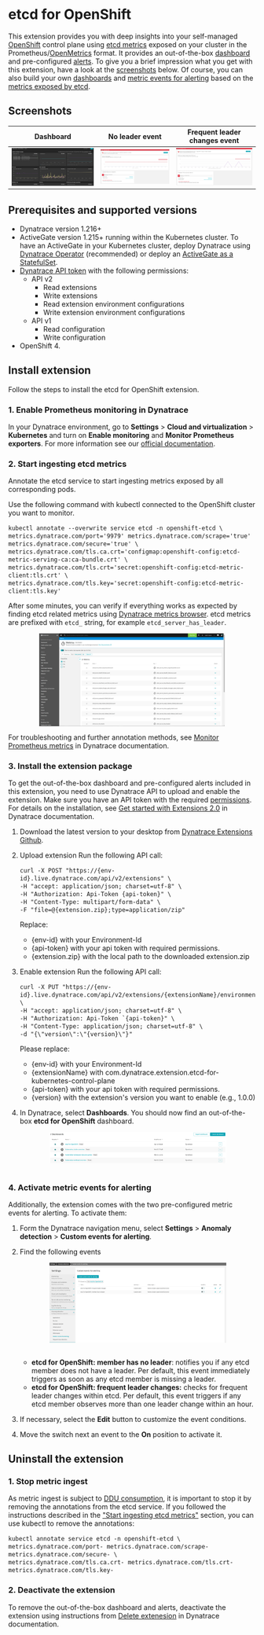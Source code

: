 # etcd for OpenShift
This extension provides you with deep insights into your self-managed [OpenShift](https://www.openshift.com/) control plane using [etcd metrics](https://etcd.io/docs/current/metrics/) exposed on your cluster in the Prometheus/[OpenMetrics](https://github.com/OpenObservability/OpenMetrics) format. It provides an out-of-the-box [dashboard](#screenshots) and pre-configured [alerts](#screenshots). To give you a brief impression what you get with this extension, have a look at the [screenshots](#screenshots) below. Of course, you can also build your own [dashboards](https://www.dynatrace.com/support/help/shortlink/custom-dashboards) and [metric events for alerting](https://www.dynatrace.com/support/help/shortlink/metric-events-for-alerting) based on the [metrics exposed by etcd](https://etcd.io/docs/current/metrics/).

## <a name="screenshots"></a>Screenshots
Dashboard             |  No leader event | Frequent leader changes event
:-------------------------:|:-------------------------:|:-----:
<img src="docs/screenshots/etcd_for_openshift_dashboard_01.png" alt="screenshot dashboard 1" width="100%"/>  |  <img src="docs/screenshots/etcd_for_openshift_alert_01.png" alt="screenshot alert 1" width="100%"/> | <img src="docs/screenshots/etcd_for_openshift_alert_02.png" alt="screenshot alert 2" width="100%"/>

## <a name="permissions"></a> Prerequisites and supported versions

* Dynatrace version 1.216+
* ActiveGate version 1.215+ running within the Kubernetes cluster. To have an ActiveGate in your Kubernetes cluster, deploy Dynatrace using [Dynatrace Operator](https://www.dynatrace.com/support/help/shortlink/full-stack-dto-k8) (recommended) or deploy an [ActiveGate as a StatefulSet](https://www.dynatrace.com/support/help/shortlink/connect-kubernetes-clusters).
* [Dynatrace API token](https://www.dynatrace.com/support/help/shortlink/api-authentication) with the following permissions:
  * API v2
     * Read extensions
     * Write extensions
     * Read extension environment configurations
     * Write extension environment configurations
  * API v1
     * Read configuration
     * Write configuration
* OpenShift 4.


## Install extension

Follow the steps to install the etcd for OpenShift extension.

### 1. Enable Prometheus monitoring in Dynatrace
In your Dynatrace environment, go to **Settings** > **Cloud and virtualization** > **Kubernetes** and turn on **Enable monitoring** and **Monitor Prometheus exporters**. For more information see our [official documentation](https://www.dynatrace.com/support/help/shortlink/monitor-prometheus-metrics).

### <a name="ingestmetrics"></a> 2. Start ingesting etcd metrics
Annotate the etcd service to start ingesting metrics exposed by all corresponding pods. 

Use the following command with kubectl connected to the OpenShift cluster you want to monitor.

```
kubectl annotate --overwrite service etcd -n openshift-etcd \
metrics.dynatrace.com/port='9979' metrics.dynatrace.com/scrape='true' metrics.dynatrace.com/secure='true' \
metrics.dynatrace.com/tls.ca.crt='configmap:openshift-config:etcd-metric-serving-ca:ca-bundle.crt' \
metrics.dynatrace.com/tls.crt='secret:openshift-config:etcd-metric-client:tls.crt' \
metrics.dynatrace.com/tls.key='secret:openshift-config:etcd-metric-client:tls.key'
```
After some minutes, you can verify if everything works as expected by finding etcd related metrics using [Dynatrace metrics browser](https://www.dynatrace.com/support/help/shortlink/metrics-browser). etcd metrics are prefixed with `etcd_` string, for example `etcd_server_has_leader`. 

<img src="docs/screenshots/etcd_metrics.png" alt="list of dashboards" width="75%" style="margin:auto; display:block;"/>


For troubleshooting and further annotation methods, see [Monitor Prometheus metrics](https://www.dynatrace.com/support/help/shortlink/monitor-prometheus-metrics) in Dynatrace documentation.

### 3. Install the extension package
To get the out-of-the-box dashboard and pre-configured alerts included in this extension, you need to use Dynatrace API to upload and enable the extension. Make sure you have an API token with the required [permissions](#permissions). For details on the installation, see [Get started with Extensions 2.0](https://www.dynatrace.com/support/help/shortlink/get-started-extensions20#upload-the-extension) in Dynatrace documentation. 

1. Download the latest version to your desktop from [Dynatrace Extensions Github](https://github.com/dynatrace-extensions/etcd-for-kubernetes-control-plane/releases/latest). 
2. Upload extension
   Run the following API call:
   ```
   curl -X POST "https://{env-id}.live.dynatrace.com/api/v2/extensions" \
   -H "accept: application/json; charset=utf-8" \
   -H "Authorization: Api-Token {api-token}" \
   -H "Content-Type: multipart/form-data" \
   -F "file=@{extension.zip};type=application/zip"
   ```
   Replace:
   * {env-id} with your Environment-Id
   * {api-token} with your api token with required permissions.
   * {extension.zip} with the local path to the downloaded extension.zip

3. Enable extension
   Run the following API call:
   ```
   curl -X PUT "https://{env-id}.live.dynatrace.com/api/v2/extensions/{extensionName}/environmentConfiguration" \
   -H "accept: application/json; charset=utf-8" \
   -H "Authorization: Api-Token `{api-token}" \
   -H "Content-Type: application/json; charset=utf-8" \
   -d "{\"version\":\"{version}\"}"
   ```
   Please replace:
   * {env-id} with your Environment-Id
   * {extensionName} with com.dynatrace.extension.etcd-for-kubernetes-control-plane
   * {api-token} with your api token with required permissions.
   * {version} with the extension's version you want to enable (e.g., 1.0.0)
4. In Dynatrace, select **Dashboards**. You should now find an out-of-the-box **etcd for OpenShift** dashboard.

   <img src="docs/screenshots/dashboard_list.png" alt="list of dashboards" width="75%" style="margin:auto; display:block;"/></br>

### 4. Activate metric events for alerting
Additionally, the extension comes with the two pre-configured metric events for alerting. To activate them:
1. Form the Dynatrace navigation menu, select **Settings** > **Anomaly detection** > **Custom events for alerting**.
2. Find the following events 
   
   <img src="docs/screenshots/alert_list.png" alt="list of dashboards" width="75%" style="margin:auto; display:block;"/></br>
   
   
   * **etcd for OpenShift: member has no leader**:  notifies you if any etcd member does not have a leader. Per default, this event immediately triggers as soon as any etcd member is missing a leader. 
   * **etcd for OpenShift: frequent leader changes:**  checks for frequent leader changes within etcd. Per default, this event triggers if any etcd member observes more than one leader change within an hour.
3. If necessary, select the **Edit** button to customize the event conditions.
4. Move the switch next an event to the **On** position to activate it.

## Uninstall the extension
### 1. Stop metric ingest
As metric ingest is subject to [DDU consumption](https://www.dynatrace.com/support/help/shortlink/monitor-prometheus-metrics#monitoring-consumption), it is important to stop it by removing the annotations from the etcd service. If you followed the instructions described in the ["Start ingesting etcd metrics"](#ingestmetrics) section, you can use kubectl to remove the annotations:
```
kubectl annotate service etcd -n openshift-etcd \
metrics.dynatrace.com/port- metrics.dynatrace.com/scrape- metrics.dynatrace.com/secure- \
metrics.dynatrace.com/tls.ca.crt- metrics.dynatrace.com/tls.crt- metrics.dynatrace.com/tls.key-
```
### 2. Deactivate the extension
To remove the out-of-the-box dashboard and alerts, deactivate the extension using instructions from [Delete extenesion](https://www.dynatrace.com/support/help/shortlink/get-started-extensions20#delete-extension) in Dynatrace documentation.
